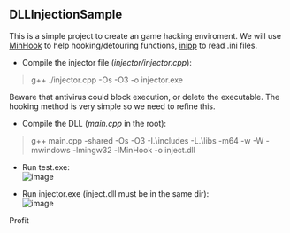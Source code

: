 ## DLLInjectionSample  
This is a simple project to create an game hacking enviroment. We will use [MinHook](https://github.com/TsudaKageyu/minhook) to help hooking/detouring functions, [inipp](https://github.com/mcmtroffaes/inipp) to read .ini files.


* Compile the injector file (_injector/injector.cpp_): 
> g++ ./injector.cpp -Os -O3 -o injector.exe  

Beware that antivirus could block execution, or delete the executable. The hooking method is very simple so we need to refine this.  
  
    

* Compile the DLL (_main.cpp_ in the root):
> g++ main.cpp -shared -Os -O3 -I.\\includes -L.\\libs -m64 -w -W -mwindows -lmingw32 -lMinHook -o inject.dll  


* Run test.exe:  
![image](https://user-images.githubusercontent.com/16262291/224552531-2d9608fe-13f5-46fe-9c90-eae0c1059499.png)


* Run injector.exe (inject.dll must be in the same dir):  
![image](https://user-images.githubusercontent.com/16262291/224552958-064a2174-2855-4f9d-a52f-f94fcb71efe1.png)



Profit
